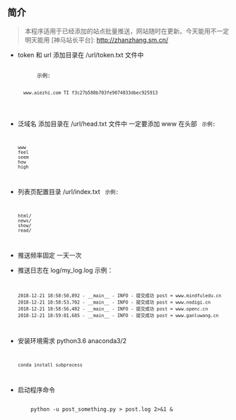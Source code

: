## 简介
>  本程序适用于已经添加的站点批量推送，网站随时在更新。今天能用不一定明天能用
   [神马站长平台]: http://zhanzhang.sm.cn/ 

* token 和 url 添加目录在 /url/token.txt 文件中 

  <code>
        示例: 
        
        www.aiezhi.com TI_f3c27b588b703fe9074833dbec925913
        
   </code>

* 泛域名 添加目录在 /url/head.txt 文件中 一定要添加 www 在头部
  <code>
      示例: 
      
      www
      feel
      seem
      how
      high
  </code>
  
* 列表页配置目录 /url/index.txt
  <code>
      示例: 
      
      html/
      news/
      show/
      read/
  </code>   

* 推送频率固定 一天一次

* 推送日志在 log/my_log.log
  示例：
  <code>
    
      2018-12-21 18:58:50,892 - __main__ - INFO - 提交成功 post = www.mindfuledu.cn
      2018-12-21 18:58:53,702 - __main__ - INFO - 提交成功 post = www.nodigi.cn
      2018-12-21 18:58:56,482 - __main__ - INFO - 提交成功 post = www.openc.cn
      2018-12-21 18:59:01,685 - __main__ - INFO - 提交成功 post = www.ganluwang.cn
  </code>
* 安装环境需求 python3.6 anaconda3/2
  <code>
    
      conda install subprocess
  </code>
  
* 启动程序命令

  <code>
      python -u post_something.py > post.log 2>&1 &
  </code>